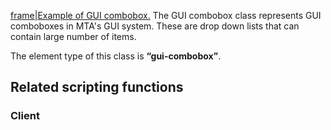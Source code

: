 [frame|Example of GUI combobox.](/docs/Image:Gui-combobox.jpg.md "wikilink") The GUI combobox class represents GUI comboboxes in MTA's GUI system. These are drop down lists that can contain large number of items.

The element type of this class is **“gui-combobox”**.

Related scripting functions
---------------------------

### Client

